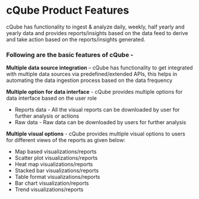 # cQube Product Features

cQube has functionality to ingest & analyze daily, weekly, half yearly and yearly data  and provides reports/insights based on the data feed  to derive and take action based on the reports/insights generated.

### Following are the basic features of cQube -

**Multiple data source integration** – cQube has functionality to get integrated with multiple data sources via predefined/extended APIs, this helps in automating the data ingestion process based on the data frequency

**Multiple option for data interface** - cQube provides multiple options for data interface based on the user role

* Reports data - All the visual reports can be downloaded by user for further analysis or actions
* Raw data - Raw data can be downloaded by users for further analysis

**Multiple visual options** - cQube provides multiple visual options to users for different views of the reports as given below:

* Map based visualizations/reports
* Scatter plot visualizations/reports
* Heat map visualizations/reports
* Stacked bar visualizations/reports
* Table format visualizations/reports
* Bar chart visualization/reports
* Trend visualizations/reports



